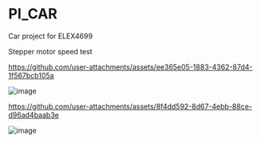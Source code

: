 # PI_CAR
Car project for ELEX4699


Stepper motor speed test


https://github.com/user-attachments/assets/ee365e05-1883-4362-87d4-1f567bcb105a



![image](https://github.com/user-attachments/assets/b7cb92f6-32fb-433c-9662-82a1a75b76db)

https://github.com/user-attachments/assets/8f4dd592-8d67-4ebb-88ce-d96ad4baab3e



![image](https://github.com/user-attachments/assets/b17a8f8a-b62b-468e-af12-3871570487c3)
